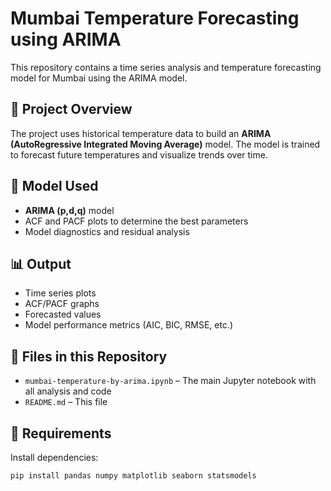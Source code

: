 # Mumbai Temperature Forecasting using ARIMA

This repository contains a time series analysis and temperature forecasting model for Mumbai using the ARIMA model.

## 📌 Project Overview

The project uses historical temperature data to build an **ARIMA (AutoRegressive Integrated Moving Average)** model. The model is trained to forecast future temperatures and visualize trends over time.

## 🧠 Model Used
- **ARIMA (p,d,q)** model
- ACF and PACF plots to determine the best parameters
- Model diagnostics and residual analysis

## 📊 Output
- Time series plots
- ACF/PACF graphs
- Forecasted values
- Model performance metrics (AIC, BIC, RMSE, etc.)

## 📁 Files in this Repository
- `mumbai-temperature-by-arima.ipynb` – The main Jupyter notebook with all analysis and code
- `README.md` – This file

## 🔧 Requirements

Install dependencies:

```bash
pip install pandas numpy matplotlib seaborn statsmodels


